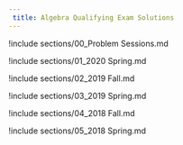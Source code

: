 ```yaml
---
 title: Algebra Qualifying Exam Solutions
---
```



!include sections/00_Problem Sessions.md

!include sections/01_2020 Spring.md

!include sections/02_2019 Fall.md

!include sections/03_2019 Spring.md

!include sections/04_2018 Fall.md

!include sections/05_2018 Spring.md

